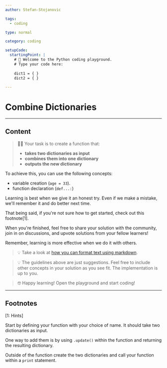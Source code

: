 ```yaml
---
author: Stefan-Stojanovic

tags:
  - coding

type: normal

category: coding

setupCode:
  startingPoint: |
    # 👋 Welcome to the Python coding playground.
    # Type your code here:
    
    dict1 = { }
    dict2 = { }
      
---
```


# Combine Dictionaries

---

## Content

> 👩‍💻 Your task is to create a function that:
> - **takes two dictionaries as input**
> - **combines them into one dictionary**
> - **outputs the new dictionary**

To achieve this, you can use the following concepts:
- variable creation (`age = 33`).
- function declaration (`def...:`)

Learning is best when we give it an honest try. Even if we make a mistake, we'll remember it and do better next time.

That being said, if you're not sure how to get started, check out this footnote[1]. 

When you're finished, feel free to share your solution with the community, join in on discussions, and upvote solutions from your fellow learners!

Remember, learning is more effective when we do it with others.

> 💡 Take a look at [how you can format text using markdown](https://www.enki.com/glossary/general/markdown-formatting).

> 💡 The guidelines above are just suggestions. Feel free to include other concepts in your solution as you see fit. The implementation is up to you.

> 🤓 Happy learning! Open the playground and start coding!

---

## Footnotes

[1: Hints]

Start by defining your function with your choice of name. It should take two dictionaries as input.

One way to add them is by using `.update()` within the function and returning the resulting dictionary.

Outside of the function create the two dictionaries and call your function within a `print` statement.
